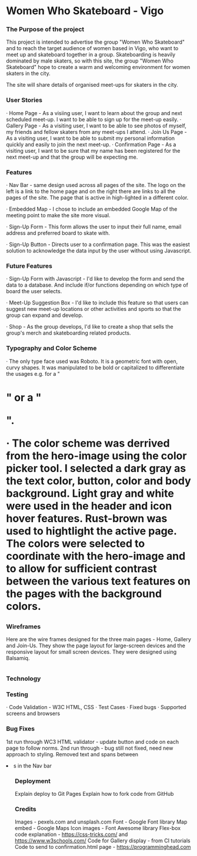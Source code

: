 # Women Who Skateboard - Vigo

### The Purpose of the project

This project is intended to advertise the group "Women Who Skateboard" and to reach the target audience of women based in Vigo, who want to meet up and skateboard together in a group.
Skateboarding is heavily dominated by male skaters, so with this site, the group "Women Who Skateboard" hope to create a warm and welcoming environment for women skaters in the city.

The site will share details of organised meet-ups for skaters in the city.

### User Stories

· Home Page - As a visiing user, I want to learn about the group and next scheduled meet-up. I want to be able to sign up for the meet-up easily.
· Gallery Page - As a visiting user, I want to be able to see photos of myself, my friends and fellow skaters from any meet-ups I attend.
· Join Us Page - As a visiting user, I want to be able to submit my personal information quickly and easily to join the next meet-up.
· Confirmation Page - As a visiting user, I want to be sure that my name has been registered for the next meet-up and that the group will be expecting me.

### Features

· Nav Bar - same design used across all pages of the site. The logo on the left is a link to the home page and on the right there are links to all the pages of the site. The page that is active in high-lighted in a different color.

· Embedded Map - I chose to include an embedded Google Map of the meeting point to make the site more visual.

· Sign-Up Form - This form allows the user to input their full name, email address and preferred board to skate with.

· Sign-Up Button - Directs user to a confirmation page. This was the easiest solution to acknowledge the data input by the user without using Javascript.

### Future Features

· Sign-Up Form with Javascript - I'd like to develop the form and send the data to a database. And include if/or functions depending on which type of board the user selects.

· Meet-Up Suggestion Box - I'd like to include this feature so that users can suggest new meet-up locations or other activities and sports so that the group can expand and develop.

· Shop - As the group develops, I'd like to create a shop that sells the group's merch and skateboarding related products.

### Typography and Color Scheme

· The only type face used was Roboto. It is a geometric font with open, curvy shapes. It was manipulated to be bold or capitalized to differentiate the usages e.g. for a "<h1>" or a "<p>".

· The color scheme was derrived from the hero-image using the color picker tool. I selected a dark gray as the text color, button, color and body background. Light gray and white were used in the header and icon hover features. Rust-brown was used to hightlight the active page. The colors were selected to coordinate with the hero-image and to allow for sufficient contrast between the various text features on the pages with the background colors.

### Wireframes

Here are the wire frames designed for the three main pages - Home, Gallery and Join-Us. They show the page layout for large-screen devices and the responsive layout for small screen devices. They were designed using Balsamiq.

<img >

### Technology

### Testing

· Code Validation - W3C HTML, CSS
· Test Cases
· Fixed bugs
· Supported screens and browsers

### Bug Fixes

1st run through WC3 HTML validator - update button and <a> code on each page to follow norms.
2nd run through - bug still not fixed, need new approach to <a> styling. Removed text and spans between <li>s in the Nav bar <ul>

### Deployment

Explain deploy to Git Pages
Explain how to fork code from GitHub

### Credits

Images - pexels.com and unsplash.com
Font - Google Font library
Map embed - Google Maps
Icon images - Font Awesome library
Flex-box code explanation - https://css-tricks.com/ and https://www.w3schools.com/
Code for Gallery display - from CI tutorials
Code to send to confirmation.html page - https://programminghead.com
